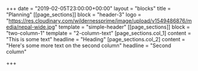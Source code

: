 +++
date = "2019-02-05T23:00:00+00:00"
layout = "blocks"
title = "Planning"
[[page_sections]]
block = "header-3"
logo = "https://res.cloudinary.com/wildernessprime/image/upload/v1549486876/media/nepal-wide.jpg"
template = "simple-header"
[[page_sections]]
block = "two-column-1"
template = "2-column-text"
[page_sections.col_1]
content = "This is some text"
headline = "Heading"
[page_sections.col_2]
content = "Here's some more text on the second column"
headline = "Second column"

+++
